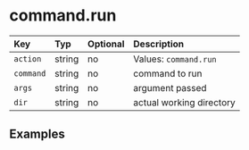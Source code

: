 # command.run

| Key | Typ | Optional | Description |
| :--- | :--- | :--- | :--- |
| `action` | string | no | Values: `command.run` |
| `command` | string | no | command to run |
| `args` | string | no | argument passed |
| `dir` | string | no | actual working directory |

## Examples



